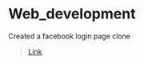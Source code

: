 # Web_development
Created a facebook  login page clone
> [Link](https://samridh-dhasmana.github.io/Web_development/Project/index.html)
